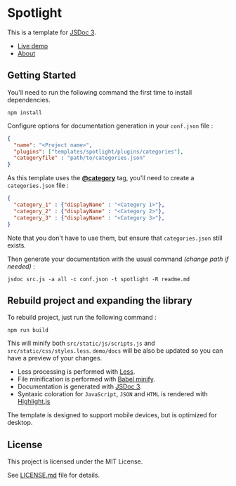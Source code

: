 # Spotlight
This is a template for [JSDoc 3](https://github.com/jsdoc3/jsdoc).

* [Live demo](https://lowlighter.github.io/jsdoc-spotlight/demo)
* [About](https://lowlight.fr/en/blog/documentation-template/)

## Getting Started
You'll need to run the following command the first time to install dependencies.
```shell
npm install
```

Configure options for documentation generation in your `conf.json` file :
```json
{
  "name": "<Project name>",
  "plugins": ["templates/spotlight/plugins/categories"],
  "categoryfile" : "path/to/categories.json"
}
```

As this template uses the [**@category**](https://github.com/ErnstHaagsman/jsdoc-plugins/blob/master/categories.md) tag, you'll need to
create a `categories.json` file :
```json
{
  "category_1" : {"displayName" : "<Category 1>"},
  "category_2" : {"displayName" : "<Category 2>"},
  "category_3" : {"displayName" : "<Category 3>"},
}
```

Note that you don't have to use them, but ensure that `categories.json` still exists.

Then generate your documentation with the usual command *(change path if needed)* :
```shell
jsdoc src.js -a all -c conf.json -t spotlight -R readme.md
```

## Rebuild project and expanding the library
To rebuild project, just run the following command :
```shell
npm run build
```

This will minify both `src/static/js/scripts.js` and `src/static/css/styles.less`.
`demo/docs` will be also be updated so you can have a preview of your changes.

* Less processing is performed with [Less](https://github.com/less/less-docs).
* File minification is performed with [Babel minify](https://github.com/babel/minify).
* Documentation is generated with [JSDoc 3](https://github.com/jsdoc3/jsdoc).
* Syntaxic coloration for `JavaScript`, `JSON` and `HTML` is rendered with [Highlight.js](https://highlightjs.org/download/)


The template is designed to support mobile devices, but is optimized for desktop.

## License
This project is licensed under the MIT License.

See [LICENSE.md](https://github.com/lowlighter/file-system/blob/master/LICENSE.md) file for details.
